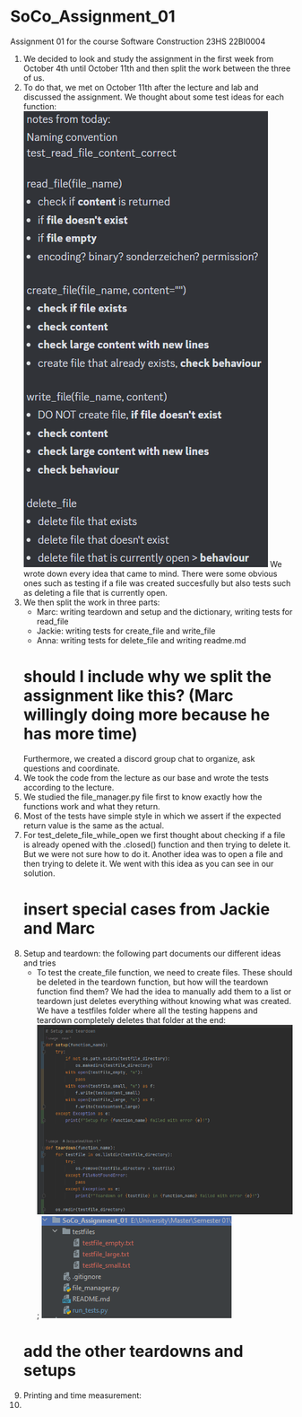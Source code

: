 # SoCo_Assignment_01
Assignment 01 for the course Software Construction 23HS 22BI0004

1. We decided to look and study the assignment in the first week from October 4th until October 11th and then split the
   work between the three of us.
2. To do that, we met on October 11th after the lecture and lab and discussed the assignment. We thought about some test
   ideas for each function: ![img.png](img.png) We wrote down every idea that came to mind. There were some obvious ones
   such as testing if a file was created succesfully but also tests such as deleting a file that is currently open.
3. We then split the work in three parts:
    - Marc: writing teardown and setup and the dictionary, writing tests for read_file
    - Jackie: writing tests for create_file and write_file
    - Anna: writing tests for delete_file and writing readme.md
   # should I include why we split the assignment like this? (Marc willingly doing more because he has more time)
   Furthermore, we created a discord group chat to organize, ask questions and coordinate.
4. We took the code from the lecture as our base and wrote the tests according to the lecture.
5. We studied the file_manager.py file first to know exactly how the functions work and what they return.
6. Most of the tests have simple style in which we assert if the expected return value is the same as the actual.
7. For test_delete_file_while_open we first thought about checking if a file is already opened with the .closed()
   function and then trying to delete it. But we were not sure how to do it. Another idea was to open a file and then
   trying to delete it. We went with this idea as you can see in our solution.
   # insert special cases from Jackie and Marc
8. Setup and teardown: the following part documents our different ideas and tries
    - To test the create_file function, we need to create files. These should be deleted in the teardown function, but
      how will the teardown function find them? We had the idea to manually add them to a list or teardown just deletes
      everything without knowing what was created. We have a testfiles folder where all the testing happens and teardown
      completely deletes that folder at the end: ![img_1.png](img_1.png); ![img_2.png](img_2.png)
   # add the other teardowns and setups
9. Printing and time measurement:
10. 
